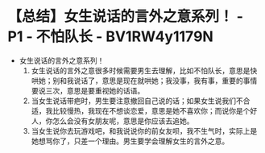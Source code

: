 # 【总结】女生说话的言外之意系列！ - P1 - 不怕队长 - BV1RW4y1179N

-   女生说话的言外之意系列！
    1.  女生说话的言外之意很多时候需要男生去理解，比如不怕队长，意思是快哄她；别和我说话了，意思是现在就哄她；我没事，我有事，重要的事情要说三次，意思是要重视她的话语。
    2.  当女生说话带疤时，男生要注意撤回自己说的话；如果女生说我们不合适，我比较慢热，我现在不想谈恋爱，意思是她不喜欢你；而说你是个好人，你怎么会没有女朋友呢，意思是你应该去追她。
    3.  当女生说你去玩游戏吧，和我说说你的前女友呗，我不生气时，实际上是她想骂你了，只差一个理由。男生要学会理解女生的言外之意。